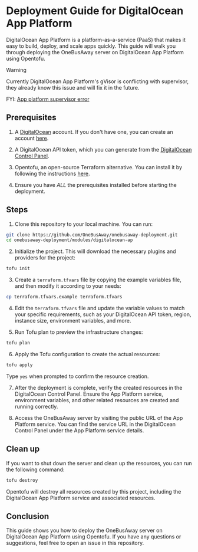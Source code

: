 # Deployment Guide for DigitalOcean App Platform

DigitalOcean App Platform is a platform-as-a-service (PaaS) that makes it easy to build, deploy, and scale apps quickly. This guide will walk you through deploying the OneBusAway server on DigitalOcean App Platform using Opentofu.

> [!WARNING]  
> Currently DigitalOcean App Platform's gVisor is conflicting with supervisor, they already know this issue and will fix it in the future.
> 
> FYI: [App platform supervisor error](https://www.digitalocean.com/community/questions/app-platform-supervisor-error)

## Prerequisites

1. A [DigitalOcean](https://www.digitalocean.com/) account. If you don't have one, you can create an account [here](https://cloud.digitalocean.com/registrations/new).

2. A DigitalOcean API token, which you can generate from the [DigitalOcean Control Panel](https://cloud.digitalocean.com/account/api/tokens).

3. Opentofu, an open-source Terraform alternative. You can install it by following the instructions [here](https://opentofu.org/docs/intro/install/).

4. Ensure you have *ALL* the prerequisites installed before starting the deployment.

## Steps

1. Clone this repository to your local machine. You can run:

```bash
git clone https://github.com/OneBusAway/onebusaway-deployment.git
cd onebusaway-deployment/modules/digitalocean-ap
```

2. Initialize the project. This will download the necessary plugins and providers for the project:

```bash
tofu init
```

3. Create a `terraform.tfvars` file by copying the example variables file, and then modify it according to your needs:

```bash
cp terraform.tfvars.example terraform.tfvars
```

4. Edit the `terraform.tfvars` file and update the variable values to match your specific requirements, such as your DigitalOcean API token, region, instance size, environment variables, and more.

5. Run Tofu plan to preview the infrastructure changes:

```bash
tofu plan
```

6. Apply the Tofu configuration to create the actual resources:

```bash
tofu apply
```

Type `yes` when prompted to confirm the resource creation.

7. After the deployment is complete, verify the created resources in the DigitalOcean Control Panel. Ensure the App Platform service, environment variables, and other related resources are created and running correctly.

8. Access the OneBusAway server by visiting the public URL of the App Platform service. You can find the service URL in the DigitalOcean Control Panel under the App Platform service details.

## Clean up

If you want to shut down the server and clean up the resources, you can run the following command:

```bash
tofu destroy
```

Opentofu will destroy all resources created by this project, including the DigitalOcean App Platform service and associated resources.

## Conclusion

This guide shows you how to deploy the OneBusAway server on DigitalOcean App Platform using Opentofu. If you have any questions or suggestions, feel free to open an issue in this repository.
